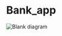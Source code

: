 # Bank_app
![Blank diagram](https://user-images.githubusercontent.com/42877579/205508628-8db63882-bb6b-4120-8ff4-0854f1198ac9.png)
